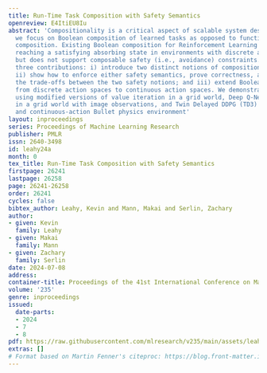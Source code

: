 ```yaml
---
title: Run-Time Task Composition with Safety Semantics
openreview: E4ItiEU8Iu
abstract: 'Compositionality is a critical aspect of scalable system design. Here,
  we focus on Boolean composition of learned tasks as opposed to functional or sequential
  composition. Existing Boolean composition for Reinforcement Learning focuses on
  reaching a satisfying absorbing state in environments with discrete action spaces,
  but does not support composable safety (i.e., avoidance) constraints. We provide
  three contributions: i) introduce two distinct notions of compositional safety semantics;
  ii) show how to enforce either safety semantics, prove correctness, and analyze
  the trade-offs between the two safety notions; and iii) extend Boolean composition
  from discrete action spaces to continuous action spaces. We demonstrate these techniques
  using modified versions of value iteration in a grid world, Deep Q-Network (DQN)
  in a grid world with image observations, and Twin Delayed DDPG (TD3) in a continuous-observation
  and continuous-action Bullet physics environment'
layout: inproceedings
series: Proceedings of Machine Learning Research
publisher: PMLR
issn: 2640-3498
id: leahy24a
month: 0
tex_title: Run-Time Task Composition with Safety Semantics
firstpage: 26241
lastpage: 26258
page: 26241-26258
order: 26241
cycles: false
bibtex_author: Leahy, Kevin and Mann, Makai and Serlin, Zachary
author:
- given: Kevin
  family: Leahy
- given: Makai
  family: Mann
- given: Zachary
  family: Serlin
date: 2024-07-08
address:
container-title: Proceedings of the 41st International Conference on Machine Learning
volume: '235'
genre: inproceedings
issued:
  date-parts:
  - 2024
  - 7
  - 8
pdf: https://raw.githubusercontent.com/mlresearch/v235/main/assets/leahy24a/leahy24a.pdf
extras: []
# Format based on Martin Fenner's citeproc: https://blog.front-matter.io/posts/citeproc-yaml-for-bibliographies/
---
```

